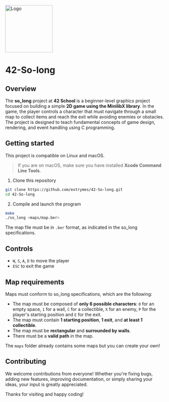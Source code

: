 <img src="https://i.imgur.com/y2bQtnZ.png" width="150" height="150" alt="Logo" />

# 42-So-long
## Overview
The **so_long** project at **42 School** is a beginner-level graphics project focused on building a simple **2D game using the MinilibX library**. In the game, the player controls a character that must navigate through a small map to collect items and reach the exit while avoiding enemies or obstacles. The project is designed to teach fundamental concepts of game design, rendering, and event handling using C programming.

## Getting started
This project is compatible on Linux and macOS.
> If you are on macOS, make sure you have installed **Xcode Command Line Tools**.
1. Clone this repository
```bash
git clone https://github.com/extrymes/42-So-long.git
cd 42-So-long
```
2. Compile and launch the program
```bash
make
./so_long <maps/map.ber>
```
The map file must be in `.ber` format, as indicated in the so_long specifications.

## Controls
- `W`, `S`, `A`, `D` to move the player
- `ESC` to exit the game

## Map requirements
Maps must conform to so_long specifications, which are the following:
- The map must be composed of **only 6 possible characters**: `0` for an empty space, `1` for a wall, `C` for a collectible, `X` for an enemy, `P` for the player's starting position and `E` for the exit.
- The map must contain **1 starting position**, **1 exit**, and **at least 1 collectible**.
- The map must be **rectangular** and **surrounded by walls**.
- There must be a **valid path** in the map.

The `maps` folder already contains some maps but you can create your own!

## Contributing
We welcome contributions from everyone! Whether you're fixing bugs, adding new features, improving documentation, or simply sharing your ideas, your input is greatly appreciated.

Thanks for visiting and happy coding!
